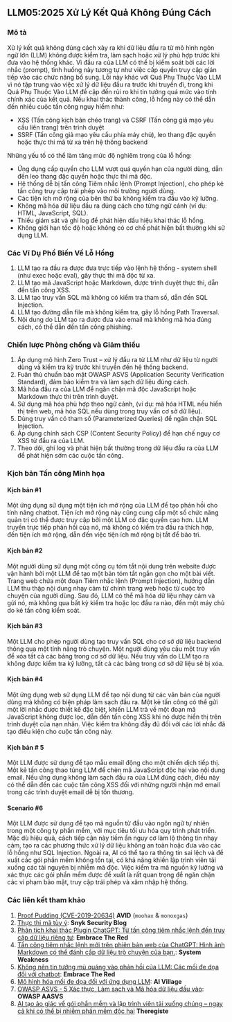 ## LLM05:2025 Xử Lý Kết Quả Không Đúng Cách

### Mô tả

Xử lý kết quả không đúng cách xảy ra khi dữ liệu đầu ra từ mô hình ngôn ngữ lớn (LLM) không được kiểm tra, làm sạch hoặc xử lý phù hợp trước khi đưa vào hệ thống khác. Vì đầu ra của LLM có thể bị kiểm soát bởi các lời nhắc (prompt), tình huống này tương tự như việc cấp quyền truy cập gián tiếp vào các chức năng bổ sung.
Lỗi này khác với Quá Phụ Thuộc Vào LLM vì nó tập trung vào việc xử lý dữ liệu đầu ra trước khi truyền đi, trong khi Quá Phụ Thuộc Vào LLM đề cập đến rủi ro khi tin tưởng quá mức vào tính chính xác của kết quả.
Nếu khai thác thành công, lỗ hổng này có thể dẫn đến nhiều cuộc tấn công nguy hiểm như:
- XSS (Tấn công kịch bản chéo trang) và CSRF (Tấn công giả mạo yêu cầu liên trang) trên trình duyệt
- SSRF (Tấn công giả mạo yêu cầu phía máy chủ), leo thang đặc quyền hoặc thực thi mã từ xa trên hệ thống backend

Những yếu tố có thể làm tăng mức độ nghiêm trọng của lỗ hổng:

- Ứng dụng cấp quyền cho LLM vượt quá quyền hạn của người dùng, dẫn đến leo thang đặc quyền hoặc thực thi mã độc.
- Hệ thống dễ bị tấn công Tiêm nhắc lệnh (Prompt Injection), cho phép kẻ tấn công truy cập trái phép vào môi trường người dùng.
- Các tiện ích mở rộng của bên thứ ba không kiểm tra đầu vào kỹ lưỡng.
- Không mã hóa dữ liệu đầu ra đúng cách cho từng ngữ cảnh (ví dụ: HTML, JavaScript, SQL).
- Thiếu giám sát và ghi log để phát hiện dấu hiệu khai thác lỗ hổng.
- Không giới hạn tốc độ hoặc không có cơ chế phát hiện bất thường khi sử dụng LLM.

### Các Ví Dụ Phổ Biến Về Lỗ Hổng

1. LLM tạo ra đầu ra được đưa trực tiếp vào lệnh hệ thống - system shell (như exec hoặc eval), gây thực thi mã độc từ xa.
2. LLM tạo mã JavaScript hoặc Markdown, được trình duyệt thực thi, dẫn đến tấn công XSS.
3. LLM tạo truy vấn SQL mà không có kiểm tra tham số, dẫn đến SQL Injection.
4. LLM tạo đường dẫn file mà không kiểm tra, gây lỗ hổng Path Traversal.
5. Nội dung do LLM tạo ra được đưa vào email mà không mã hóa đúng cách, có thể dẫn đến tấn công phishing.

### Chiến lược Phòng chống và Giảm thiểu

1. Áp dụng mô hình Zero Trust – xử lý đầu ra từ LLM như dữ liệu từ người dùng và kiểm tra kỹ trước khi truyền đến hệ thống backend.
2. Fuân thủ chuẩn bảo mật OWASP ASVS (Application Security Verification Standard), đảm bảo kiểm tra và làm sạch dữ liệu đúng cách.
3. Mã hóa đầu ra của LLM để ngăn chặn mã độc JavaScript hoặc Markdown thực thi trên trình duyệt.
4. Sử dụng mã hóa phù hợp theo ngữ cảnh, (ví dụ: mã hóa HTML nếu hiển thị trên web, mã hóa SQL nếu dùng trong truy vấn cơ sở dữ liệu).
5. Dùng truy vấn có tham số (Parameterized Queries) để ngăn chặn SQL Injection.
6. Áp dụng chính sách CSP (Content Security Policy) để hạn chế nguy cơ XSS từ đầu ra của LLM.
7. Theo dõi, ghi log và phát hiện bất thường trong dữ liệu đầu ra của LLM để phát hiện sớm các cuộc tấn công.

### Kịch bản Tấn công Minh họa

#### Kịch bản #1
  Một ứng dụng sử dụng một tiện ích mở rộng của LLM để tạo phản hồi cho tính năng chatbot. Tiện ích mở rộng này cũng cung cấp một số chức năng quản trị có thể được truy cập bởi một LLM có đặc quyền cao hơn. LLM truyền trực tiếp phản hồi của nó, mà không có kiểm tra đầu ra thích hợp, đến tiện ích mở rộng, dẫn đến việc tiện ích mở rộng bị tắt để bảo trì.
#### Kịch bản #2
  Một người dùng sử dụng một công cụ tóm tắt nội dung trên website được vận hành bởi một LLM để tạo một bản tóm tắt ngắn gọn cho một bài viết. Trang web chứa một đoạn Tiêm nhắc lệnh (Prompt Injection), hướng dẫn LLM thu thập nội dung nhạy cảm từ chính trang web hoặc từ cuộc trò chuyện của người dùng. Sau đó, LLM có thể mã hóa dữ liệu nhạy cảm và gửi nó, mà không qua bất kỳ kiểm tra hoặc lọc đầu ra nào, đến một máy chủ do kẻ tấn công kiểm soát.
#### Kịch bản #3
  Một LLM cho phép người dùng tạo truy vấn SQL cho cơ sở dữ liệu backend thông qua một tính năng trò chuyện. Một người dùng yêu cầu một truy vấn để xóa tất cả các bảng trong cơ sở dữ liệu. Nếu truy vấn do LLM tạo ra không được kiểm tra kỹ lưỡng, tất cả các bảng trong cơ sở dữ liệu sẽ bị xóa.
#### Kịch bản #4
  Một ứng dụng web sử dụng LLM để tạo nội dung từ các văn bản của người dùng mà không có biện pháp làm sạch đầu ra. Một kẻ tấn công có thể gửi một lời nhắc được thiết kế đặc biệt, khiến LLM trả về một đoạn mã JavaScript không được lọc, dẫn đến tấn công XSS khi nó được hiển thị trên trình duyệt của nạn nhân. Việc kiểm tra không đầy đủ đối với các lời nhắc đã tạo điều kiện cho cuộc tấn công này.
#### Kịch bản # 5
  Một LLM được sử dụng để tạo mẫu email động cho một chiến dịch tiếp thị. Một kẻ tấn công thao túng LLM để chèn mã JavaScript độc hại vào nội dung email. Nếu ứng dụng không làm sạch đầu ra của LLM đúng cách, điều này có thể dẫn đến các cuộc tấn công XSS đối với những người nhận mở email trong các trình duyệt email dễ bị tổn thương.
#### Scenario #6
  Một LLM được sử dụng để tạo mã nguồn từ đầu vào ngôn ngữ tự nhiên trong một công ty phần mềm, với mục tiêu tối ưu hóa quy trình phát triển. Mặc dù hiệu quả, cách tiếp cận này tiềm ẩn nguy cơ làm lộ thông tin nhạy cảm, tạo ra các phương thức xử lý dữ liệu không an toàn hoặc đưa vào các lỗ hổng như SQL Injection. Ngoài ra, AI có thể tạo ra thông tin sai lệch và đề xuất các gói phần mềm không tồn tại, có khả năng khiến lập trình viên tải xuống các tài nguyên bị nhiễm mã độc. Việc kiểm tra mã nguồn kỹ lưỡng và xác thực các gói phần mềm được đề xuất là rất quan trọng để ngăn chặn các vi phạm bảo mật, truy cập trái phép và xâm nhập hệ thống.

### Các liên kết tham khảo

1. [Proof Pudding (CVE-2019-20634)](https://avidml.org/database/avid-2023-v009/) **AVID** (`moohax` & `monoxgas`)
2. [Thực thi mã tùy ý](https://security.snyk.io/vuln/SNYK-PYTHON-LANGCHAIN-5411357): **Snyk Security Blog**
3. [Phân tích khai thác Plugin ChatGPT: Từ tấn công tiêm nhắc lệnh đến truy cập dữ liệu riêng tư](https://embracethered.com/blog/posts/2023/chatgpt-cross-plugin-request-forgery-and-prompt-injection./): **Embrace The Red**
4. [Tấn công tiêm nhắc lệnh mới trên phiên bản web của ChatGPT: Hình ảnh Markdown có thể đánh cắp dữ liệu trò chuyện của bạn.](https://systemweakness.com/new-prompt-injection-attack-on-chatgpt-web-version-ef717492c5c2?gi=8daec85e2116): **System Weakness**
5. [Không nên tin tưởng mù quáng vào phản hồi của LLM: Các mối đe dọa đối với chatbot](https://embracethered.com/blog/posts/2023/ai-injections-threats-context-matters/): **Embrace The Red**
6. [Mô hình hóa mối đe dọa đối với ứng dụng LLM](https://aivillage.org/large%20language%20models/threat-modeling-llm/): **AI Village**
7. [OWASP ASVS - 5 Xác thực, Làm sạch và Mã hóa dữ liệu đầu vào](https://owasp-aasvs4.readthedocs.io/en/latest/V5.html#validation-sanitization-and-encoding): **OWASP AASVS**
8. [AI tạo ảo giác về gói phần mềm và lập trình viên tải xuống chúng – ngay cả khi có thể bị nhiễm phần mềm độc hại](https://www.theregister.com/2024/03/28/ai_bots_hallucinate_software_packages/) **Theregiste**

